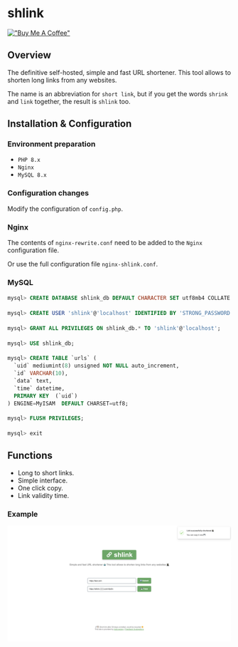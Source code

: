 # shlink

[!["Buy Me A Coffee"](https://www.buymeacoffee.com/assets/img/custom_images/orange_img.png)](https://www.buymeacoffee.com/kraloveckey)

## Overview

The definitive self-hosted, simple and fast URL shortener. This tool allows to shorten long links from any websites.

The name is an abbreviation for `short link`, but if you get the words `shrink` and `link` together, the result is `shlink` too.

## Installation & Configuration

### Environment preparation

- `PHP 8.x`
- `Nginx`
- `MySQL 8.x`

### Configuration changes

Modify the configuration of `config.php`.

### Nginx

The contents of `nginx-rewrite.conf` need to be added to the `Nginx` configuration file.

Or use the full configuration file `nginx-shlink.conf`.

### MySQL

```sql
mysql> CREATE DATABASE shlink_db DEFAULT CHARACTER SET utf8mb4 COLLATE utf8mb4_unicode_ci;

mysql> CREATE USER 'shlink'@'localhost' IDENTIFIED BY 'STRONG_PASSWORD';

mysql> GRANT ALL PRIVILEGES ON shlink_db.* TO 'shlink'@'localhost';

mysql> USE shlink_db;

mysql> CREATE TABLE `urls` (
  `uid` mediumint(8) unsigned NOT NULL auto_increment,
  `id` VARCHAR(10),
  `data` text,
  `time` datetime,
  PRIMARY KEY  (`uid`)
) ENGINE=MyISAM  DEFAULT CHARSET=utf8;

mysql> FLUSH PRIVILEGES;

mysql> exit
```

## Functions

- Long to short links.
- Simple interface.
- One click copy.
- Link validity time.

### Example
![example](./.assets/shlink.png)